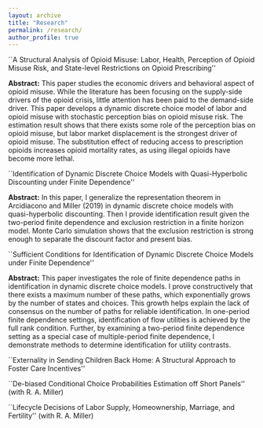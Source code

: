 ```yaml
---
layout: archive
title: "Research"
permalink: /research/
author_profile: true
---
```


``A Structural Analysis of Opioid Misuse: Labor, Health, Perception of Opioid Misuse Risk, and
State-level Restrictions on Opioid Prescribing''

**Abstract:** This paper studies the economic drivers and behavioral aspect of opioid misuse. While the literature has been focusing on the supply-side drivers of the opioid crisis, little attention has been paid to the demand-side driver. This paper develops a dynamic discrete choice model of labor and opioid misuse with stochastic perception bias on opioid misuse risk. The estimation result shows that there exists some role of the perception bias on opioid misuse, but labor market displacement is the strongest driver of opioid misuse. The substitution effect of reducing access to prescription opioids increases opioid mortality rates, as using illegal opioids have become more lethal.

``Identification of Dynamic Discrete Choice Models with Quasi-Hyperbolic Discounting under
Finite Dependence''

**Abstract:** In this paper, I generalize the representation theorem in Arcidiacono and Miller (2019) in dynamic discrete choice models with quasi-hyperbolic discounting. Then I provide identification result given the two-period finite dependence and exclusion restriction in a finite horizon model. Monte Carlo simulation shows that the exclusion restriction is strong enough to separate the discount factor and present bias.

``Sufficient Conditions for Identification of Dynamic Discrete Choice Models under Finite Dependence''

**Abstract:** This paper investigates the role of finite dependence paths in identification in dynamic discrete choice models. I prove constructively that there exists a maximum number of these paths, which exponentially grows by the number of states and choices. This growth helps explain the lack of consensus on the number of paths for reliable identification. In one-period finite dependence settings, identification of flow utilities is achieved by the full rank condition. Further, by examining a two-period finite dependence setting as a special case of multiple-period finite dependence, I demonstrate methods to determine identification for utility contrasts.

``Externality in Sending Children Back Home: A Structural Approach to Foster Care Incentives''

``De-biased Conditional Choice Probabilities Estimation off Short Panels'' (with R. A. Miller)

``Lifecycle Decisions of Labor Supply, Homeownership, Marriage, and Fertility'' (with R. A. Miller)
